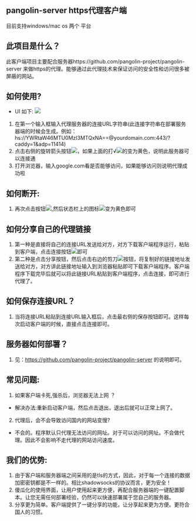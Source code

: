 ## pangolin-server https代理客户端
  目前支持windows/mac os 两个 平台
## 此项目是什么？
   此客户端项目主要配合服务器https://github.com/pangolin-project/pangolin-server 来做https的代理。能够通过此代理技术来保证访问的安全性和访问很多被屏蔽的网站。
## 如何使用?
- UI 如下:
![](https://github.com/pangolin-project/pangolin-client-pc/blob/master/gui.png)
1. 在第一个输入框输入代理服务器的连接URL字符串(此连接字符串在部署服务器端的时候会生成。例如：hs://YWRtaW46MTU0MzI3MTQxNA==@yourdomain.com:443/?caddy=1&adp=11414)
2. 点击右侧的旋转箭头按钮![](https://github.com/pangolin-project/pangolin-client-pc/blob/master/html/images/ready-connect.png)，如果上面的打√![](https://github.com/pangolin-project/pangolin-client-pc/blob/master/html/images/connected-2.png)的变为黄色，说明此服务器可以连接通
3. 打开浏览器，输入google.com看是否能够访问，如果能够访问则说明代理成功啦

## 如何断开:
1. 再次点击按钮![](https://github.com/pangolin-project/pangolin-client-pc/blob/master/html/images/ready-connect.png),然后状态栏上的图标![](https://github.com/pangolin-project/pangolin-client-pc/blob/master/html/images/disconnected-2.png)变为黄色即可

## 如何分享自己的代理链接
1. 第一种是直接将自己的连接URL发送给对方，对方下载客户端程序运行，粘贴到客户端，点击连接按钮![](https://github.com/pangolin-project/pangolin-client-pc/blob/master/html/images/ready-connect.png)即可
2. 第二种是点击分享按钮，然后点击右边的剪刀![](https://github.com/pangolin-project/pangolin-client-pc/blob/master/html/images/copy.png)按钮，将复制好的链接地址发送给对方，对方讲此链接地址输入到浏览器粘贴即可下载客户端程序。客户端程序下载完毕后就可以将此链接URL粘贴到客户端程序，点击连接，即可进行代理了。

## 如何保存连接URL？
1. 当将连接URL粘贴到连接URL输入框后，点击最右侧的保存按钮即可。这样每次启动客户端的时候，直接点击连接即可。

## 服务器如何部署？
1. 见：https://github.com/pangolin-project/pangolin-server 的说明即可。

## 常见问题:
1. 如果客户端卡死,强杀后，浏览器无法上网 ？
  - 解决办法:重新启动客户端，然后点击退出，退出后就可以正常上网了。
2. 代理后，会不会导致访问国内的网站变慢?
  - 不会的。程序默认只代理无法访问的网址。对于可以访问的网址。不会做代理。因此不会影响不走代理的网站访问速度。
  
## 我们的优势:
1. 由于客户端和服务器端之间采用的是tls的方式，因此，对于每一个连接的数据加密密钥都是不一样的。相比shadowsocks的协议而言，更为安全！
2. 傻瓜化的使用界面，让用户使用起来更方便，再配合服务器端的一键配置脚本。让您无需任何部署经验，仍然可以快速部署属于您自己的服务器。
3. 分享更为简单。客户端提供了一键分享的功能，让分享起来更为方便。更符合国人的习惯。
